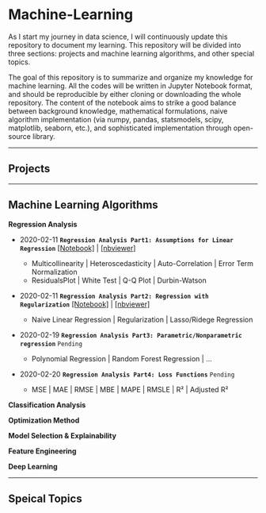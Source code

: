 # Machine-Learning

As I start my journey in data science, I will continuously update this repository to document my learning. This repository will be divided into three sections: projects and machine learning algorithms, and other special topics.

The goal of this repository is to summarize and organize my knowledge for machine learning. All the codes will be written in Jupyter Notebook format, and should be reproducible by either cloning or downloading the whole repository. The content of the notebook aims to strike a good balance between background knowledge, mathematical formulations, naive algorithm implementation (via numpy, pandas, statsmodels, scipy, matplotlib, seaborn, etc.), and sophisticated implementation through open-source library.

---
## Projects




---
## Machine Learning Algorithms

**Regression Analysis**
* 2020-02-11 **`Regression Analysis Part1: Assumptions for Linear Regression`** [[Notebook]](https://github.com/patrick-ytchou/Machine-Learning/blob/master/Algorithms/Regression/Regression%20Analysis%20Part%201%20--%20Assumptions%20for%20Linear%20Regression.ipynb) | [[nbviewer]](https://nbviewer.jupyter.org/github/patrick-ytchou/Machine-Learning/blob/master/Algorithms/Regression/Regression%20Analysis%20Part%201%20--%20Assumptions%20for%20Linear%20Regression.ipynb)
    * Multicollinearity | Heteroscedasticity | Auto-Correlation | Error Term Normalization
    * ResidualsPlot | White Test | Q-Q Plot | Durbin-Watson
    
* 2020-02-11 **`Regression Analysis Part2: Regression with Regularization`** [[Notebook]](https://github.com/patrick-ytchou/Machine-Learning/blob/master/Algorithms/Regression/Regression%20Analysis%20Part%202%20--%20Regression%20with%20Regularization.ipynb) | [[nbviewer]](https://nbviewer.jupyter.org/github/patrick-ytchou/Machine-Learning/blob/master/Algorithms/Regression/Regression%20Analysis%20Part%202%20--%20Regression%20with%20Regularization.ipynb)
    * Naive Linear Regression | Regularization | Lasso/Ridege Regression
    
* 2020-02-19 **`Regression Analysis Part3: Parametric/Nonparametric regression`** `Pending`
    * Polynomial Regression | Random Forest Regression | ...
    
* 2020-02-20 **`Regression Analysis Part4: Loss Functions`** `Pending`
    * MSE | MAE | RMSE | MBE | MAPE | RMSLE | R² | Adjusted R²

**Classification Analysis**



**Optimization Method**


**Model Selection & Explainability**


**Feature Engineering**


**Deep Learning**



---
## Speical Topics

